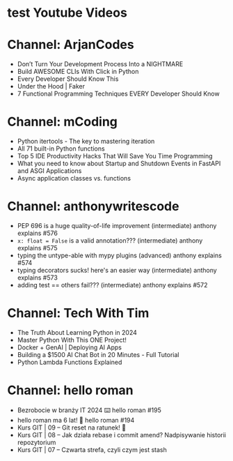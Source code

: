 
test
Youtube Videos
==============

# Channel: ArjanCodes
  
 - Don’t Turn Your Development Process Into a NIGHTMARE  
 - Build AWESOME CLIs With Click in Python  
 - Every Developer Should Know This  
 - Under the Hood | Faker  
 - 7 Functional Programming Techniques EVERY Developer Should Know
# Channel: mCoding
  
 - Python itertools - The key to mastering iteration  
 - All 71 built-in Python functions  
 - Top 5 IDE Productivity Hacks That Will Save You Time Programming  
 - What you need to know about Startup and Shutdown Events in FastAPI and ASGI Applications  
 - Async application classes vs. functions
# Channel: anthonywritescode
  
 - PEP 696 is a huge quality-of-life improvement (intermediate) anthony explains #576  
 - `x: float = False` is a valid annotation??? (intermediate) anthony explains #575  
 - typing the untype-able with mypy plugins (advanced) anthony explains #574  
 - typing decorators sucks! here's an easier way (intermediate) anthony explains #573  
 - adding test == others fail??? (intermediate) anthony explains #572
# Channel: Tech With Tim
  
 - The Truth About Learning Python in 2024  
 - Master Python With This ONE Project!  
 - Docker + GenAI | Deploying AI Apps  
 - Building a $1500 AI Chat Bot in 20 Minutes - Full Tutorial  
 - Python Lambda Functions Explained
# Channel: hello roman
  
 - Bezrobocie w branży IT 2024 ⌨️ hello roman #195  
 - hello roman ma 6 lat!  🎉  hello roman #194  
 - Kurs GIT | 09 – Git reset na ratunek! 🛟  
 - Kurs GIT | 08 – Jak działa rebase i commit amend? Nadpisywanie historii repozytorium  
 - Kurs GIT | 07 – Czwarta strefa, czyli czym jest stash
